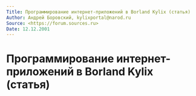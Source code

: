 ```yaml
---
Title: Программирование интернет-приложений в Borland Kylix (статья)
Author: Андрей Боровский, kylixportal@narod.ru
Source: <https://forum.sources.ru>
Date: 12.12.2001
---
```



Программирование интернет-приложений в Borland Kylix (статья)
=============================================================

<!-- TOC -->
